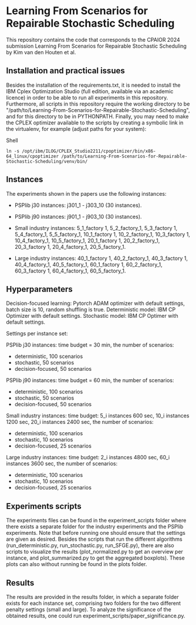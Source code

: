 # Learning From Scenarios for Repairable Stochastic Scheduling

This repository contains the code that corresponds to the CPAIOR 2024 submission Learning From Scenarios for Repairable Stochastic Scheduling by Kim van den Houten et al.

## Installation and practical issues
Besides the installation of the requirements.txt, it is needed to install the IBM Cplex Optimization Studio (full edition, available via an academic licence)  in order to be able to run all experiments in this repository. Furthermore, all scripts in this repository require the working directory to be "/path/to/Learning-From-Scenarios-for-Repairable-Stochastic-Scheduling", and for this directory to be in PYTHONPATH. Finally, you may need to make the CPLEX optimizer available to the scripts by creating a symbolic link in the virtualenv, for example (adjust paths for your system):

Shell

`ln -s /opt/ibm/ILOG/CPLEX_Studio2211/cpoptimizer/bin/x86-64_linux/cpoptimizer /path/to/Learning-From-Scenarios-for-Repairable-Stochastic-Scheduling/venv/bin/`

## Instances
The experiments shown in the papers use the following instances:

- PSPlib j30 instances: j301_1 - j303_10 (30 instances). 

- PSPlib j90 instances: j901_1 - j903_10 (30 instances).

- Small industry instances: 5_1_factory 1, 5_2_factory_1, 5_3_factory 1, 5_4_factory_1, 5_5_factory_1, 10_1_factory 1, 10_2_factory_1, 10_3_factory 1, 10_4_factory_1, 10_5_factory_1, 20_1_factory 1, 20_2_factory_1, 20_3_factory 1, 20_4_factory_1, 20_5_factory_1.

- Large industry instances: 40_1_factory 1, 40_2_factory_1, 40_3_factory 1, 40_4_factory_1, 40_5_factory_1, 60_1_factory 1, 60_2_factory_1, 60_3_factory 1, 60_4_factory_1, 60_5_factory_1.

## Hyperparameters

Decision-focused learning: Pytorch ADAM optimizer with default settings, batch size is 10, random shuffling is true. 
Deterministic model: IBM CP Optimizer with default settings.
Stochastic model: IBM CP Optimer with default settings. 

Settings per instance set:

PSPlib j30 instances: time budget = 30 min, the number of scenarios:

- deterministic, 100 scenarios
- stochastic, 50 scenarios
- decision-focused, 50 scenarios

PSPlib j90 instances: time budget = 60 min, the number of scenarios:

- deterministic, 100 scenarios
- stochastic, 50 scenarios
- decision-focused, 50 scenarios

Small industry instances: time budget: 5_i instances 600 sec, 10_i instances 1200 sec, 20_i instances 2400 sec, the number of scenarios:

- deterministic, 100 scenarios
- stochastic, 10 scenarios
- decision-focused, 25 scenarios

Large industry instances: time budget: 2_i instances 4800 sec, 60_i instances 3600 sec, the number of scenarios:

- deterministic, 100 scenarios
- stochastic, 10 scenarios
- decision-focused, 25 scenarios

## Experiments scripts

The experiments files can be found in the experiment_scripts folder where there exists a separate folder for the industry experiments and the PSPlib experiments. Note that before running one should ensure that the settings are given as desired. Besides the scripts that run the different algorithms (run_deterministic.py, run_stochastic.py, run_SFGE.py), there are also scripts to visualize the results (plot_normalized.py to get an overview per instance, and plot_summarized.py to get the aggregated boxplots). These plots can also without running be found in the plots folder.

## Results

The results are provided in the results folder, in which a separate folder exists for each instance set, comprising two folders for the two different penalty settings (small and large). To analyze the significance of the obtained results, one could run experiment_scripts/paper_significance.py. 
